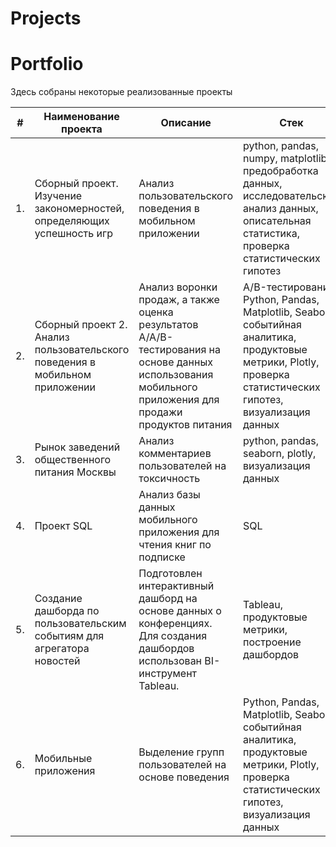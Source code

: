 # Projects
# Portfolio

Здесь собраны некоторые реализованные проекты

| #    | Наименование проекта                | Описание                                                     | Стек                                                         |
| ---- | ------------------------------------------------------------ | ------------------------------------------------------------ | ------------------------------------------------------------ |
| 1.   | Сборный проект. Изучение закономерностей, определяющих успешность игр | Анализ пользовательского поведения в мобильном приложении <br/> | python, pandas, numpy, matplotlib, предобработка данных, исследовательский анализ данных, описательная статистика, проверка статистических гипотез |
| 2.   | Сборный проект 2. Анализ пользовательского поведения в мобильном приложении  | Анализ воронки продаж, а также оценка результатов A/A/B-тестирования на основе данных использования мобильного приложения для продажи продуктов питания  |A/B-тестирование, Python, Pandas, Matplotlib, Seaborn, событийная аналитика, продуктовые метрики, Plotly, проверка статистических гипотез, визуализация данных |
| 3.   | Рынок заведений общественного питания Москвы | Анализ комментариев пользователей на токсичность             | python, pandas, seaborn, plotly, визуализация данных |
| 4.   | Проект SQL  | Анализ базы данных мобильного приложения для чтения книг по подписке |SQL  |
| 5.   | Создание дашборда по пользовательским событиям для агрегатора новостей  | Подготовлен интерактивный дашборд на основе данных о конференциях. Для создания дашбордов использован BI-инструмент Tableau. |Tableau, продуктовые метрики, построение дашбордов |
| 6.   | Мобильные приложения  | Выделение групп пользователей на основе поведения |Python, Pandas, Matplotlib, Seaborn, событийная аналитика, продуктовые метрики, Plotly, проверка статистических гипотез, визуализация данных  |

